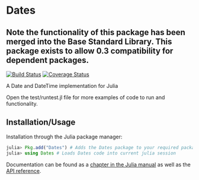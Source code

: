 # Dates

## Note the functionality of this package has been merged into the Base Standard Library. This package exists to allow 0.3 compatibility for dependent packages.

[![Build Status](https://travis-ci.org/quinnj/Dates.jl.png)](https://travis-ci.org/quinnj/Dates.jl)
[![Coverage Status](https://img.shields.io/coveralls/quinnj/Dates.jl.svg)](https://coveralls.io/r/quinnj/Dates.jl)

A Date and DateTime implementation for Julia

Open the test/runtest.jl file for more examples of code to run and functionality.

Installation/Usage
--
Installation through the Julia package manager:
```julia
julia> Pkg.add("Dates") # Adds the Dates package to your required packages list; installs package
julia> using Dates # Loads Dates code into current julia session
```


Documentation can be found as a [chapter in the Julia manual](http://docs.julialang.org/en/stable/stdlib/dates/) as well as the [API reference](http://docs.julialang.org/en/latest/stdlib/dates.html#Dates-and-Time-1).

